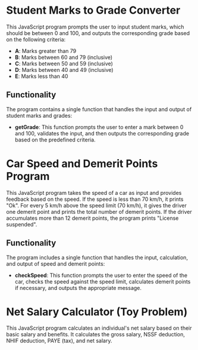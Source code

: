 # Student Marks to Grade Converter

This JavaScript program prompts the user to input student marks, which should be between 0 and 100, and outputs the corresponding grade based on the following criteria:

- **A**: Marks greater than 79
- **B**: Marks between 60 and 79 (inclusive)
- **C**: Marks between 50 and 59 (inclusive)
- **D**: Marks between 40 and 49 (inclusive)
- **E**: Marks less than 40

## Functionality

The program contains a single function that handles the input and output of student marks and grades:

- **getGrade**: This function prompts the user to enter a mark between 0 and 100, validates the input, and then outputs the corresponding grade based on the predefined criteria.

# Car Speed and Demerit Points Program

This JavaScript program takes the speed of a car as input and provides feedback based on the speed. If the speed is less than 70 km/h, it prints "Ok". For every 5 km/h above the speed limit (70 km/h), it gives the driver one demerit point and prints the total number of demerit points. If the driver accumulates more than 12 demerit points, the program prints "License suspended".

## Functionality

The program includes a single function that handles the input, calculation, and output of speed and demerit points:

- **checkSpeed**: This function prompts the user to enter the speed of the car, checks the speed against the speed limit, calculates demerit points if necessary, and outputs the appropriate message.

# Net Salary Calculator (Toy Problem)

This JavaScript program calculates an individual's net salary based on their basic salary and benefits.
It calculates the gross salary, NSSF deduction, NHIF deduction, PAYE (tax), and net salary.

